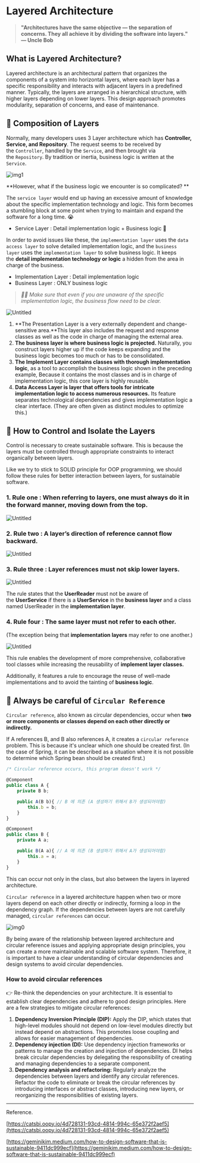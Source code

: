 # Layered Architecture

> **"Architectures have the same objective — the separation of concerns. They all achieve it by dividing the software into layers." — Uncle Bob**

## What is **Layered Architecture**?

Layered architecture is an architectural pattern that organizes the components of a system into horizontal layers, where each layer has a specific responsibility and interacts with adjacent layers in a predefined manner. Typically, the layers are arranged in a hierarchical structure, with higher layers depending on lower layers. This design approach promotes modularity, separation of concerns, and ease of maintenance.

## 🥞 Composition of Layers

Normally, many developers uses 3 Layer architecture which has **Controller, Service, and Repository**. The request seems to be received by the `Controller`, handled by the `Service`, and then brought via the `Repository`. By tradition or inertia, business logic is written at the `Service`.

![img1](https://miro.medium.com/v2/resize:fit:720/format:webp/1*3BVoxBRWlgLAlvVNpJz-dQ.png)

**However, what if the business logic we encounter is so complicated? **

The `service layer` would end up having an excessive amount of knowledge about the specific implementation technology and logic. This form becomes a stumbling block at some point when trying to maintain and expand the software for a long time. 😭

- Service Layer : Detail implementation logic + Business logic 👻

In order to avoid issues like these, the `implementation layer` uses the `data access layer` to solve detailed implementation logic, and the `business layer` uses the `implementation layer` to solve business logic. It keeps the **detail implementation technology or logic** a hidden from the area in charge of the business. 

- Implementation Layer : Detail implementation logic
- Business Layer : ONLY business logic

> *✍🏻 Make sure that even if you are unaware of the specific implementation logic, the business flow need to be clear.*

![Untitled](https://miro.medium.com/v2/resize:fit:720/format:webp/1*AR9_PT_fkeTEMmdwU_luPA.png)

1. **The Presentation Layer is a very externally dependent and change-sensitive area.**This layer also includes the request and response classes as well as the code in charge of managing the external area.
2. **The business layer is where business logic is projected.** Naturally, you construct layers higher up if the code keeps expanding and the business logic becomes too much or has to be consolidated.
3. **The Implement Layer contains classes with thorough implementation logic**, as a tool to accomplish the business logic shown in the preceding example, Because it contains the most classes and is in charge of implementation logic, this core layer is highly reusable.
4. **Data Access Layer is layer that offers tools for intricate implementation logic to access numerous resources.** Its feature separates technological dependencies and gives implementation logic a clear interface. (They are often given as distinct modules to optimize this.)

## 🚩 How to Control and Isolate the Layers

Control is necessary to create sustainable software. This is because the layers must be controlled through appropriate constraints to interact organically between layers.

Like we try to stick to SOLID principle for OOP programming, we should follow these rules for better interaction between layers, for sustainable software.

### 1. Rule one : When referring to layers, one must always do it in the forward manner, moving down from the top.

![Untitled](https://miro.medium.com/v2/resize:fit:1400/format:webp/1*Zzmctw7Vq7-zF9ltPPe4Tg.png)

### 2. Rule two : A layer’s direction of reference cannot flow backward.

![Untitled](https://miro.medium.com/v2/resize:fit:1400/format:webp/1*dkd9iQj2yyUhe6VZ5CYF1w.png)

### 3. **Rule three :** Layer references must not skip lower layers.

![Untitled](https://miro.medium.com/v2/resize:fit:1400/format:webp/1*AHqdVs_ddB2uLI_UCycenA.png)

The rule states that the **UserReader** must not be aware of the **UserService** if there is a **UserService** in the **business layer** and a class named UserReader in the **implementation layer**.

### 4. Rule four : The same layer must not refer to each other.

(The exception being that **implementation layers** may refer to one another.)

![Untitled](https://miro.medium.com/v2/resize:fit:1400/format:webp/1*u_SBXY-fTZHX0GXl_Lq80Q.png)

This rule enables the development of more comprehensive, collaborative tool classes while increasing the reusability of **implement layer classes.**

Additionally, it features a rule to encourage the reuse of well-made implementations and to avoid the tainting of **business logic**.

## 🚫 Always be careful of `Circular Reference`

`Circular reference`, also known as circular dependencies, occur when **two or more components or classes depend on each other directly or indirectly.**  

If A references B, and B also references A, it creates a `circular reference` problem. This is because it's unclear which one should be created first. (In the case of Spring, it can be described as a situation where it is not possible to determine which Spring bean should be created first.)

```jsx
/* Circular reference occurs, this program doesn't work */

@Component
public class A {
    private B b;

    public A(B b){ // B 에 의존 (A 생성하기 위해서 B가 생성되어야함)
        this.b = b;
    }
}

@Component
public class B {
    private A a;

    public B(A a){ // A 에 의존 (B 생성하기 위해서 A가 생성되어야함)
        this.a = a;
    }
}
```

This can occur not only in the class, but also between the layers in layered architecture. 

`Circular reference` in a layered architecture happen when two or more layers depend on each other directly or indirectly, forming a loop in the dependency graph. If the dependencies between layers are not carefully managed, `circular references` can occur. 

![img0](https://i.ibb.co/g9Cqt7m/Screenshot-2023-07-17-at-3-27-48-PM.png)

By being aware of the relationship between layered architecture and circular reference issues and applying appropriate design principles, you can create a more maintainable and scalable software system. Therefore, it is important to have a clear understanding of circular dependencies and design systems to avoid circular dependencies.

### How to avoid circular references

👉 Re-think the dependencies on your architecture. It is essential to establish clear dependencies and adhere to good design principles. Here are a few strategies to mitigate circular references:

1. **Dependency Inversion Principle (DIP):** Apply the DIP, which states that high-level modules should not depend on low-level modules directly but instead depend on abstractions. This promotes loose coupling and allows for easier management of dependencies.
2. **Dependency injection (DI):** Use dependency injection frameworks or patterns to manage the creation and injection of dependencies. DI helps break circular dependencies by delegating the responsibility of creating and managing dependencies to a separate component.
3. **Dependency analysis and refactoring:** Regularly analyze the dependencies between layers and identify any circular references. Refactor the code to eliminate or break the circular references by introducing interfaces or abstract classes, introducing new layers, or reorganizing the responsibilities of existing layers.


---

Reference.

[https://catsbi.oopy.io/4d728131-93cd-4814-994c-65e372f2aef5](https://catsbi.oopy.io/4d728131-93cd-4814-994c-65e372f2aef5)

[https://geminikim.medium.com/how-to-design-software-that-is-sustainable-9411dc999ecf](https://geminikim.medium.com/how-to-design-software-that-is-sustainable-9411dc999ecf)